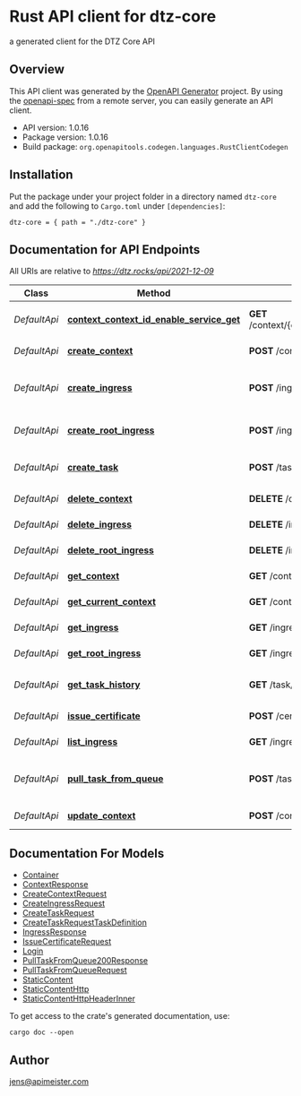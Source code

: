 # Rust API client for dtz-core

a generated client for the DTZ Core API


## Overview

This API client was generated by the [OpenAPI Generator](https://openapi-generator.tech) project.  By using the [openapi-spec](https://openapis.org) from a remote server, you can easily generate an API client.

- API version: 1.0.16
- Package version: 1.0.16
- Build package: `org.openapitools.codegen.languages.RustClientCodegen`

## Installation

Put the package under your project folder in a directory named `dtz-core` and add the following to `Cargo.toml` under `[dependencies]`:

```
dtz-core = { path = "./dtz-core" }
```

## Documentation for API Endpoints

All URIs are relative to *https://dtz.rocks/api/2021-12-09*

Class | Method | HTTP request | Description
------------ | ------------- | ------------- | -------------
*DefaultApi* | [**context_context_id_enable_service_get**](docs/DefaultApi.md#context_context_id_enable_service_get) | **GET** /context/{context_id}/enableService | enable service for context
*DefaultApi* | [**create_context**](docs/DefaultApi.md#create_context) | **POST** /context | create new context
*DefaultApi* | [**create_ingress**](docs/DefaultApi.md#create_ingress) | **POST** /ingress/{domain}/{uri} | create static content for ingress
*DefaultApi* | [**create_root_ingress**](docs/DefaultApi.md#create_root_ingress) | **POST** /ingress/{domain}/ | create or update ingress
*DefaultApi* | [**create_task**](docs/DefaultApi.md#create_task) | **POST** /task/{task_id} | create task for async execution
*DefaultApi* | [**delete_context**](docs/DefaultApi.md#delete_context) | **DELETE** /context/{context_id} | delete context
*DefaultApi* | [**delete_ingress**](docs/DefaultApi.md#delete_ingress) | **DELETE** /ingress/{domain}/{uri} | delete ingress
*DefaultApi* | [**delete_root_ingress**](docs/DefaultApi.md#delete_root_ingress) | **DELETE** /ingress/{domain}/ | delete ingress
*DefaultApi* | [**get_context**](docs/DefaultApi.md#get_context) | **GET** /context/{context_id} | get context information
*DefaultApi* | [**get_current_context**](docs/DefaultApi.md#get_current_context) | **GET** /context | get current context
*DefaultApi* | [**get_ingress**](docs/DefaultApi.md#get_ingress) | **GET** /ingress/{domain}/{uri} | get ingress for '/' path
*DefaultApi* | [**get_root_ingress**](docs/DefaultApi.md#get_root_ingress) | **GET** /ingress/{domain}/ | get ingress for '/' path
*DefaultApi* | [**get_task_history**](docs/DefaultApi.md#get_task_history) | **GET** /task/{task_id} | get execution history
*DefaultApi* | [**issue_certificate**](docs/DefaultApi.md#issue_certificate) | **POST** /certificate | issue a certificate
*DefaultApi* | [**list_ingress**](docs/DefaultApi.md#list_ingress) | **GET** /ingress | list all ingress
*DefaultApi* | [**pull_task_from_queue**](docs/DefaultApi.md#pull_task_from_queue) | **POST** /task | pull one task from the async task queue
*DefaultApi* | [**update_context**](docs/DefaultApi.md#update_context) | **POST** /context/{context_id} | update context


## Documentation For Models

 - [Container](docs/Container.md)
 - [ContextResponse](docs/ContextResponse.md)
 - [CreateContextRequest](docs/CreateContextRequest.md)
 - [CreateIngressRequest](docs/CreateIngressRequest.md)
 - [CreateTaskRequest](docs/CreateTaskRequest.md)
 - [CreateTaskRequestTaskDefinition](docs/CreateTaskRequestTaskDefinition.md)
 - [IngressResponse](docs/IngressResponse.md)
 - [IssueCertificateRequest](docs/IssueCertificateRequest.md)
 - [Login](docs/Login.md)
 - [PullTaskFromQueue200Response](docs/PullTaskFromQueue200Response.md)
 - [PullTaskFromQueueRequest](docs/PullTaskFromQueueRequest.md)
 - [StaticContent](docs/StaticContent.md)
 - [StaticContentHttp](docs/StaticContentHttp.md)
 - [StaticContentHttpHeaderInner](docs/StaticContentHttpHeaderInner.md)


To get access to the crate's generated documentation, use:

```
cargo doc --open
```

## Author

jens@apimeister.com


